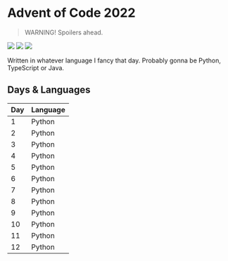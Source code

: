 # Advent of Code 2022
> WARNING! Spoilers ahead.

![](https://img.shields.io/badge/day%20📅-12-blue)
![](https://img.shields.io/badge/stars%20⭐-24-yellow)
![](https://img.shields.io/badge/days%20completed-12-red)

Written in whatever language I fancy that day. Probably gonna be Python, TypeScript or Java.

## Days & Languages

| Day | Language |
| --- | -------- |
|  1  | Python   |
|  2  | Python   |
|  3  | Python   |
|  4  | Python   |
|  5  | Python   |
|  6  | Python   |
|  7  | Python   |
|  8  | Python   |
|  9  | Python   |
| 10  | Python   |
| 11  | Python   |
| 12  | Python   |